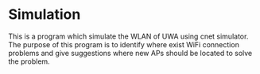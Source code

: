 Simulation
==========
This is a program which simulate the WLAN of UWA using cnet simulator. The purpose of this program is to identify where exist WiFi connection problems and give suggestions where new APs should be located to solve the problem.

